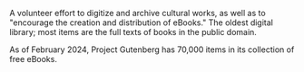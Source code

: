 A volunteer effort to digitize and archive cultural works, as well as to "encourage the creation and distribution of eBooks." The oldest digital library; most items are the full texts of books in the public domain.

As of February 2024, Project Gutenberg has 70,000 items in its collection of free eBooks.